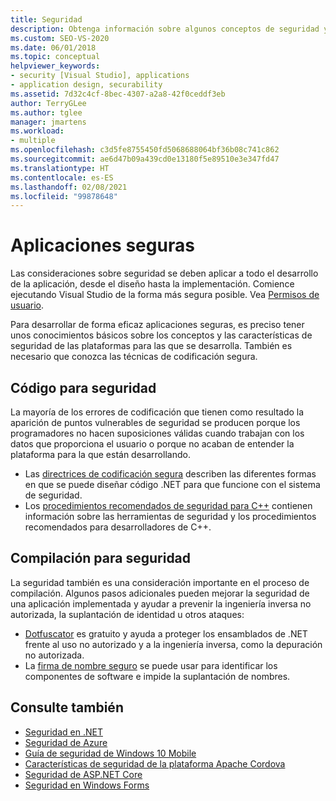 ```yaml
---
title: Seguridad
description: Obtenga información sobre algunos conceptos de seguridad y las características de seguridad que pueden ayudarle a desarrollar aplicaciones seguras de forma eficaz.
ms.custom: SEO-VS-2020
ms.date: 06/01/2018
ms.topic: conceptual
helpviewer_keywords:
- security [Visual Studio], applications
- application design, securability
ms.assetid: 7d32c4cf-8bec-4307-a2a8-42f0ceddf3eb
author: TerryGLee
ms.author: tglee
manager: jmartens
ms.workload:
- multiple
ms.openlocfilehash: c3d5fe8755450fd5068688064bf36b08c741c862
ms.sourcegitcommit: ae6d47b09a439cd0e13180f5e89510e3e347fd47
ms.translationtype: HT
ms.contentlocale: es-ES
ms.lasthandoff: 02/08/2021
ms.locfileid: "99878648"
---
```

# <a name="secure-applications"></a>Aplicaciones seguras

Las consideraciones sobre seguridad se deben aplicar a todo el desarrollo de la aplicación, desde el diseño hasta la implementación. Comience ejecutando Visual Studio de la forma más segura posible. Vea [Permisos de usuario](../ide/user-permissions-and-visual-studio.md).

Para desarrollar de forma eficaz aplicaciones seguras, es preciso tener unos conocimientos básicos sobre los conceptos y las características de seguridad de las plataformas para las que se desarrolla. También es necesario que conozca las técnicas de codificación segura.

## <a name="code-for-security"></a>Código para seguridad

La mayoría de los errores de codificación que tienen como resultado la aparición de puntos vulnerables de seguridad se producen porque los programadores no hacen suposiciones válidas cuando trabajan con los datos que proporciona el usuario o porque no acaban de entender la plataforma para la que están desarrollando.

- Las [directrices de codificación segura](/dotnet/standard/security/secure-coding-guidelines) describen las diferentes formas en que se puede diseñar código .NET para que funcione con el sistema de seguridad.
- Los [procedimientos recomendados de seguridad para C++](/cpp/top/security-best-practices-for-cpp) contienen información sobre las herramientas de seguridad y los procedimientos recomendados para desarrolladores de C++.

## <a name="build-for-security"></a>Compilación para seguridad

La seguridad también es una consideración importante en el proceso de compilación. Algunos pasos adicionales pueden mejorar la seguridad de una aplicación implementada y ayudar a prevenir la ingeniería inversa no autorizada, la suplantación de identidad u otros ataques:

- [Dotfuscator](dotfuscator/index.md) es gratuito y ayuda a proteger los ensamblados de .NET frente al uso no autorizado y a la ingeniería inversa, como la depuración no autorizada.
- La [firma de nombre seguro](managing-assembly-and-manifest-signing.md) se puede usar para identificar los componentes de software e impide la suplantación de nombres.

## <a name="see-also"></a>Consulte también

- [Seguridad en .NET](/dotnet/standard/security/index)
- [Seguridad de Azure](/azure/security/)
- [Guía de seguridad de Windows 10 Mobile](/windows/security/threat-protection/windows-10-mobile-security-guide)
- [Características de seguridad de la plataforma Apache Cordova](/visualstudio/cross-platform/tools-for-cordova/security/best-practices?view=toolsforcordova-2017&preserve-view=true)
- [Seguridad de ASP.NET Core](/aspnet/core/security/?view=aspnetcore-2.1&preserve-view=true)
- [Seguridad en Windows Forms](/dotnet/framework/winforms/windows-forms-security)
